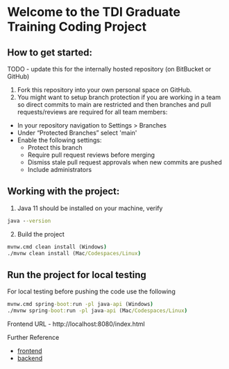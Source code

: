 # Welcome to the TDI Graduate Training Coding Project

## How to get started:

TODO - update this for the internally hosted repository (on BitBucket or GitHub)
1. Fork this repository into your own personal space on GitHub.
2. You might want to setup branch protection if you are working in a team so direct commits to main are restricted and then branches and pull requests/reviews are required for all team members:
* In your repository navigation to Settings > Branches
* Under “Protected Branches” select 'main'
* Enable the following settings:
  * Protect this branch
  * Require pull request reviews before merging
  * Dismiss stale pull request approvals when new commits are pushed
  * Include administrators

## Working with the project:

1. Java 11 should be installed on your machine, verify

```cmd
java --version
```

2. Build the project

```cmd
mvnw.cmd clean install (Windows)
./mvnw clean install (Mac/Codespaces/Linux)
```

##  Run the project for local testing
For local testing before pushing the code use the following

```cmd
mvnw.cmd spring-boot:run -pl java-api (Windows)
./mvnw spring-boot:run -pl java-api (Mac/Codespaces/Linux)
```
Frontend URL - http://localhost:8080/index.html 

Further Reference
* [frontend](./java-api/readme.md)
* [backend](./react-app/readme.md)